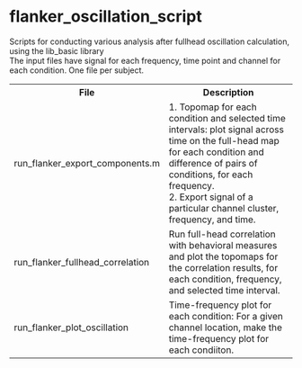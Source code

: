 # flanker_oscillation_script
Scripts for conducting various analysis after fullhead oscillation calculation, using the lib_basic library   
The input files have signal for each frequency, time point and channel for each condition. One file per subject.
<table>
<tr>
<th>File</th>
<th>Description</th>
</tr>
<tr>
<td>run_flanker_export_components.m</td>
<td>1. Topomap for each condition and selected time intervals: plot signal across time on the full-head map for each condition and difference of pairs of conditions, 
for each frequency.<br > 2. Export signal of a particular channel cluster, frequency, and time.</td>
</tr>
<tr>
<td>run_flanker_fullhead_correlation</td>
<td>Run full-head correlation with behavioral measures and plot the topomaps for the correlation results, for each condition, frequency, and selected time interval. </td>
</tr>
<tr>
<td>run_flanker_plot_oscillation</td>
<td>Time-frequency plot for each condition: For a given channel location, make the time-frequency plot for each condiiton.</td>
</tr>
</table>

